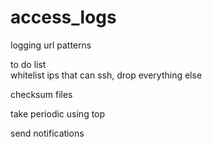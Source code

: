 # access_logs
logging url patterns

to do list  
whitelist ips that can ssh, drop everything else  

checksum files  

take periodic  using top

send notifications



